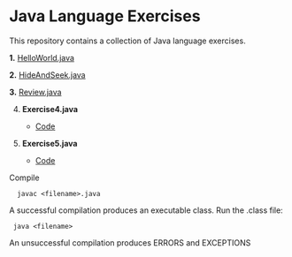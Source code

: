 # Java Language Exercises

This repository contains a collection of Java language exercises.

**1.** [HelloWorld.java](https://github.com/camillekokoko/java_lang/blob/main/HelloWorld.java)

**2.** [HideAndSeek.java](https://github.com/camillekokoko/java_lang/blob/main/HideAndSeek.java)

**3.** [Review.java](https://github.com/camillekokoko/java_lang/blob/main/Review.java)

4. **Exercise4.java**
   - [Code](https://github.com/camillekokoko/java_lang/blob/main/Exercise4.java)

5. **Exercise5.java**
   - [Code](https://github.com/camillekokoko/java_lang/blob/main/Exercise5.java)

Compile
```
  javac <filename>.java
```

A successful compilation produces an executable class. Run the .class file:
 ```
  java <filename>
```

An unsuccessful compilation produces ERRORS and EXCEPTIONS


